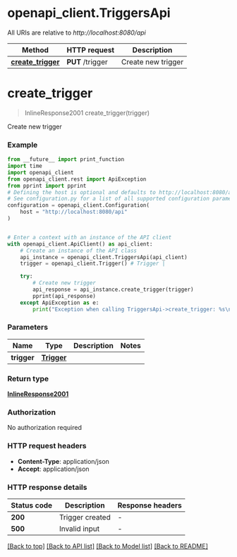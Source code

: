 # openapi_client.TriggersApi

All URIs are relative to *http://localhost:8080/api*

Method | HTTP request | Description
------------- | ------------- | -------------
[**create_trigger**](TriggersApi.md#create_trigger) | **PUT** /trigger | Create new trigger


# **create_trigger**
> InlineResponse2001 create_trigger(trigger)

Create new trigger

### Example

```python
from __future__ import print_function
import time
import openapi_client
from openapi_client.rest import ApiException
from pprint import pprint
# Defining the host is optional and defaults to http://localhost:8080/api
# See configuration.py for a list of all supported configuration parameters.
configuration = openapi_client.Configuration(
    host = "http://localhost:8080/api"
)


# Enter a context with an instance of the API client
with openapi_client.ApiClient() as api_client:
    # Create an instance of the API class
    api_instance = openapi_client.TriggersApi(api_client)
    trigger = openapi_client.Trigger() # Trigger | 

    try:
        # Create new trigger
        api_response = api_instance.create_trigger(trigger)
        pprint(api_response)
    except ApiException as e:
        print("Exception when calling TriggersApi->create_trigger: %s\n" % e)
```

### Parameters

Name | Type | Description  | Notes
------------- | ------------- | ------------- | -------------
 **trigger** | [**Trigger**](Trigger.md)|  | 

### Return type

[**InlineResponse2001**](InlineResponse2001.md)

### Authorization

No authorization required

### HTTP request headers

 - **Content-Type**: application/json
 - **Accept**: application/json

### HTTP response details
| Status code | Description | Response headers |
|-------------|-------------|------------------|
**200** | Trigger created |  -  |
**500** | Invalid input |  -  |

[[Back to top]](#) [[Back to API list]](../README.md#documentation-for-api-endpoints) [[Back to Model list]](../README.md#documentation-for-models) [[Back to README]](../README.md)

